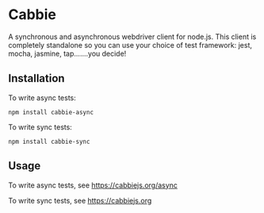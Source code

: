 # Cabbie

A synchronous and asynchronous webdriver client for node.js.  This client is completely standalone so you can use your choice of test framework: jest, mocha, jasmine, tap.......you decide!

## Installation

To write async tests:

```
npm install cabbie-async
```

To write sync tests:

```
npm install cabbie-sync
```

## Usage

To write async tests, see https://cabbiejs.org/async

To write sync tests, see https://cabbiejs.org
